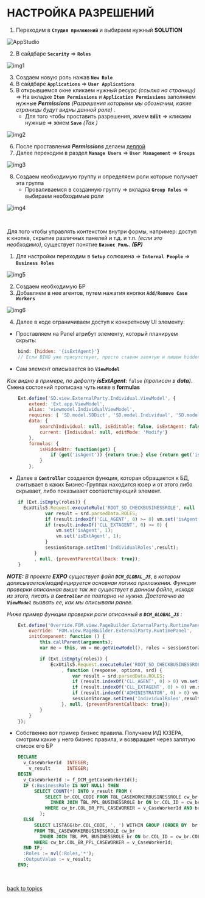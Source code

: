 # НАСТРОЙКА РАЗРЕШЕНИЙ

1. Переходим в **`Студия приложений`** и выбираем нужный **SOLUTION**

![AppStudio](https://github.com/CrappyCodeMaker/ECCENTEX-KNOWLEGE/blob/main/Content/IMG/AppStudio.png?raw=true)

2. В сайдбаре **`Security`** => **`Roles`**

![img1](https://github.com/CrappyCodeMaker/ECCENTEX-KNOWLEGE/blob/main/Content/8%20Security/IMG/1.png?raw=true)

3. Создаем новую роль нажав **`New Role`**
4. В сайдбаре **`Applications`** => **`User Applications`**
5. В открывшемся окне кликаем нужный ресурс _(ссылка на страницу)_ => На вкладке **`Item Permissions`** и **`Application Permissions`** заполняем нужные **_Permissions_** _(Разрешения которыми мы обозначим, какие страницы будут видны данной роле)_ .
      * Для того чтобы проставить разрешения, жмем **`Edit`** => кликаем нужные => жмем **`Save`** _(Так )_

![img2](https://github.com/CrappyCodeMaker/ECCENTEX-KNOWLEGE/blob/main/Content/8%20Security/IMG/2.png?raw=true)

6. После проставления **_Permissions_** делаем [деплой](https://github.com/CrappyCodeMaker/ECCENTEX-KNOWLEGE/blob/main/Content/2%20Deploy/Deploy.md)
7. Далее переходим в раздел **`Manage Users`** => **`User Management`** => **`Groups`**

![img3](https://github.com/CrappyCodeMaker/ECCENTEX-KNOWLEGE/blob/main/Content/8%20Security/IMG/3.png?raw=true)

8. Создаем необходимую группу и определяем роли которые получает эта группа
    * Проваливаемся в созданную группу => вкладка **`Group Roles`** => выбираем необходимые роли

![img4](https://github.com/CrappyCodeMaker/ECCENTEX-KNOWLEGE/blob/main/Content/8%20Security/IMG/4.png?raw=true)


<br/>

Для того чтобы управлять контекстом внутри формы, например: доступ к кнопке, скрытие различных панелей и т.д. и т.п. _(если это необходимо)_, существует понятие **`Бизнес Роль`**. **_(БР)_**

1. Для настройки переходим в **`Setup`** солюшена => **`Internal People`** => **`Business Roles`**

![img5](https://github.com/CrappyCodeMaker/ECCENTEX-KNOWLEGE/blob/main/Content/8%20Security/IMG/5.png?raw=true)

2. Создаем необходимую БР
3. Добавляем в нее агентов, путем нажатия кнопки **`Add/Remove Case Workers`**

![img6](https://github.com/CrappyCodeMaker/ECCENTEX-KNOWLEGE/blob/main/Content/8%20Security/IMG/6.png?raw=true)

4. Далее в коде ограничиваем доступ к конкретному UI элементу:
  * Проставляем на Panel атрибут элементу, который планируем скрыть:
```JavaScript
    bind: {hidden: '{isExtAgent}'}
    // Если BIND уже присутствует, просто ставим запятую и пишем hidden: '{isExtAgent}'
```
  * Сам элемент описывается во **`ViewModel`**

  _Как видно в примере, по дефолту_ **_isExtAgent_**: `false` _(прописан в **data**)_. Смена состояний прописана чуть ниже в **formulas**
```JavaScript
    Ext.define('SD.view.ExternalParty.Individual.ViewModel', {
        extend: 'Ext.app.ViewModel',
        alias: 'viewmodel.IndividualViewModel',
        requires: [ 'SD.model.SDDict', 'SD.model.Individual', 'SD.model.AddressExternalParties', 'SD.model.PartyType' ],
        data: {
            searchIndividual: null, isEditable: false, isExtAgent: false,
            current: {Individual: null, editMode: 'Modify'}
        },
        formulas: {
            isHiddenBtn: function(get) {
                if (get('isAgent')) {return true;} else {return get('isEditable');}
            }
        },
```
  * Далее в **`Controller`** создается функция, которая обращается к БД, считывает в каких Бизнес-Группах находится юзер и от этого либо скрывает, либо показывает соответствующий элемент.
```JavaScript
    if (Ext.isEmpty(roles)) {
      EcxUtils5.Request.executeRule('ROOT_SD_CHECKBUSINESSROLE', null , function (response, options, srd) {
              var result = srd.parsedData.ROLES;
              if (result.indexOf('CLL_AGENT', 0) >= 0) vm.set('isAgent', 1);
              if (result.indexOf('CLL_EXTAGENT', 0) >= 0) {
                  vm.set('isAgent', 1);
                  vm.set('isExtAgent', 1);
              }
              sessionStorage.setItem('IndividualRoles',result);
          }
          , null, {preventParentCallback: true});
    }
```

**_NOTE:_** _В проекте_ **_EXPO_** _существует файл **`DCM_GLOBAL_JS`**, в котором дописывается/модифицируется основная логика приложения. Функция проверки описанная выше так же существует в данном файле, исходя из этого, писать в **`Controller`** ее повторно не нужно. Достаточно во **`ViewModel`** вызвать ее, как мы описывали ранее._

_Ниже пример функции проверки роли описанный в **`DCM_GLOBAL_JS`** :_
```JavaScript
    Ext.define('Override.FOM.view.PageBuilder.ExternalParty.RuntimePanel', {
        override: 'FOM.view.PageBuilder.ExternalParty.RuntimePanel',
        initComponent: function () {
            this.callParent(arguments);
            var me = this, vm = me.getViewModel(), roles = sessionStorage.getItem('IndividualRoles');

            if (Ext.isEmpty(roles)) {
                EcxUtils5.Request.executeRule('ROOT_SD_CHECKBUSINESSROLE', {}
                    , function (response, options, srd) {
                        var result = srd.parsedData.ROLES;
                        if (result.indexOf('CLL_AGENT', 0) > 0) vm.set('isAgent', 1);
                        if (result.indexOf('CLL_EXTAGENT', 0) > 0) vm.set('isAgent', 2);
                        if (result.indexOf('ADMINISTRATOR', 0) > 0) vm.set('isAdmin', 1);
                        sessionStorage.setItem('IndividualRoles',result);
                    }, null, {preventParentCallback: true});
            }
        }
    });
```

  * Собственно вот пример бизнес правила. Получаем ИД ЮЗЕРА, смотрим какие у него бизнес правила, и возвращает через запятую список его БР
```SQL
    DECLARE
      v_CaseWorkerId  INTEGER;
        v_result      INTEGER;
    BEGIN
      v_CaseWorkerId := f_DCM_getCaseWorkerId();
      IF (:BusinessRole IS NOT NULL) THEN
          SELECT COUNT(*) INTO v_result FROM (
              SELECT br.COL_CODE FROM TBL_CASEWORKERBUSINESSROLE cw_br
                INNER JOIN TBL_PPL_BUSINESSROLE br ON br.COL_ID = cw_br.COL_TBL_PPL_BUSINESSROLE
              WHERE cw_br.COL_BR_PPL_CASEWORKER = v_CaseWorkerId AND br.COL_CODE = :BusinessRole
            );
      ELSE
          SELECT LISTAGG(br.COL_CODE, ', ') WITHIN GROUP (ORDER BY  br.COL_CODE ) INTO :Roles
          FROM TBL_CASEWORKERBUSINESSROLE cw_br
            INNER JOIN TBL_PPL_BUSINESSROLE br ON br.COL_ID = cw_br.COL_TBL_PPL_BUSINESSROLE
          WHERE cw_br.COL_BR_PPL_CASEWORKER = v_CaseWorkerId;
      END IF;
      :Roles := nvl(:Roles,'*');
      :OutputValue := v_result;
    END;
```


<br/>

[back to topics](https://github.com/CrappyCodeMaker/ECCENTEX-KNOWLEGE/blob/main/Content/0%20Topics/README.md)